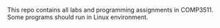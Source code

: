 This repo contains all labs and programming assignments in COMP3511.
Some programs should run in Linux environment.
